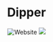 <p> 
  <h1 align="center">
    <span>Dipper<span>
  </h1>
  <div align="center">
    <a src="https://dipper.dev">
      <img src="https://img.shields.io/badge/Web-www.dipper.dev-blue?style=flat" alt="Website"></a>
    <a mailto="contact@dipper.dev">
      <img src="https://img.shields.io/badge/Email-contact%40dipper.dev-red?style=flat">
  </div>
</p>
